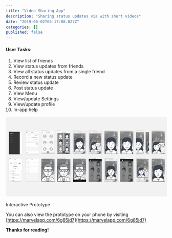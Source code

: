 ```yaml
---
title: "Video Sharing App"
description: "Sharing status updates via with short videos"
date: "2019-06-02T05:17:08.022Z"
categories: []
published: false
---
```


  

  

#### User Tasks:

1.  View list of friends
2.  View status updates from friends
3.  View all status updates from a single friend
4.  Record a new status update
5.  Review status update
6.  Post status update
7.  View Menu
8.  View/update Settings
9.  View/update profile
10.  In-app help

  

![](./asset-1.png)

  

  

  

  

Interactive Prototype

  

  

You can also view the prototype on your phone by visiting [https://marvelapp.com/6g85jd7](https://marvelapp.com/6g85jd7)

**Thanks for reading!**